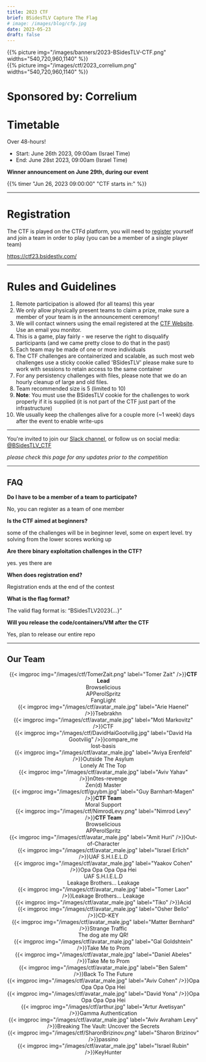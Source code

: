 ```yaml
---
title: 2023 CTF
brief: BSidesTLV Capture The Flag
# image: /images/blog/cfp.jpg
date: 2023-05-23
draft: false
---
```


<div class="row">
    <div class="col-xs-12 col-md-7">{{% picture img="/images/banners/2023-BSidesTLV-CTF.png" widths="540,720,960,1140" %}}</div>
</div>


<div class="row">
    <div class="col-xs-12 col-md-7">
    {{% picture img="/images/ctf/2023_correlium.png" widths="540,720,960,1140" %}}
    <h1>
    Sponsored by: Correlium
    </h1>
    </div>
</div>


#  Timetable

Over 48-hours!

* Start: June 26th 2023, 09:00am (Israel Time)
* End:   June 28st 2023, 09:00am (Israel Time)

**Winner announcement on June 29th, during our event**

{{% timer "Jun 26, 2023 09:00:00" "CTF starts in:" %}}

---

# Registration

The CTF is played on the CTFd platform, you will need to [register](https://ctf23.bsidestlv.com) yourself and join a team in order to play (you can be a member of a single player team)

https://ctf23.bsidestlv.com/

<!-- ## Hall of Fame

<div class="row around-xs avatars" style="text-align:center">
    <div>{{< imgproc img="/images/ctf/avatar_group.jpeg" label="1st Place" />}}<b>idek</b></div>
</div>
<div class="row around-xs avatars" style="text-align:center">
    <div>{{< imgproc img="/images/ctf/avatar_group.png" label="2nd Place" />}}<b>BobbyTables</b></div>
    <div>{{< imgproc img="/images/ctf/avatar_group.png" label="3rd Place" />}}<b>TheHotDogSellers</b></div>
</div>

---

## Resources and WriteUps

- [BSidesTLV 2022 CTF — “Roll The Impossible” Writeup](https://medium.com/@__omertal__/bsidestlv-2022-ctf-roll-the-impossible-writeup-e5d5a2583909)
- [BSidesTLV 2022 CTF - "Medium Expectations"](https://www.thesecuritywind.com/post/bsidestlv-2022-ctf-medium-expectations)
- [BSidesTLV 2022 CTF – SEV](https://sekai.team/blog/bsidestlv-2022/sev/)
- [BSidesTLV 2022 CTF – Intergalactic Communicator](https://sekai.team/blog/bsidestlv-2022/intergalactic_communicator/)
- [BSidesTLV 2022 CTF – Code is Law](https://sekai.team/blog/bsidestlv-2022/code_is_law/)
- [Code is Law 1: Solidity CTF Challenge Writeup](https://medium.com/@patternrecognizer/solidity-ctf-writeup-code-is-law-1-465428bf4bd5)

## Statistics

* 26 Challenges
* 7 Categories
* 1158 Registered users
    * From 7963 IP addresses
* 681 Registered teams
* 678 Solved challenges
* 190 Teams solved at least 1 challenge

[Winner announcements presentation](/static.bsidestlv.com/BSidesTLV2022.pdf)
---
 -->
---
# Rules and Guidelines

1. Remote participation is allowed (for all teams) this year
1. We only allow physically present teams to claim a prize, make sure a member of your team is in the announcement ceremony!
1. We will contact winners using the email registered at the [CTF Website](https://ctf23.bsidestlv.com). Use an email you monitor.
1. This is a game, play fairly - we reserve the right to disqualify participants (and we came pretty close to do that in the past)
1. Each team may be made of one or more individuals
1. The CTF challenges are containerized and scalable, as such most web challenges use a sticky cookie called 'BSidesTLV' please make sure to work with sessions to retain access to the same container
1. For any persistency challenges with files, please note that we do an hourly cleanup of large and old files.
1. Team recommended size is 5 (limited to 10)
1. **Note**: You must use the BSidesTLV cookie for the challenges to work properly if it is supplied (it is not part of the CTF just part of the infrastructure)
1. We usually keep the challenges alive for a couple more (~1 week) days after the event to enable write-ups

---

You're invited to join our [Slack channel](https://slack.bsidestlv.com), or follow us on social media: [@BSidesTLV_CTF](https://twitter.com/BSidesTLV_CTF)

*please check this page for any updates prior to the competition*

---

## FAQ

**Do I have to be a member of a team to participate?**

No, you can register as a team of one member

**Is the CTF aimed at beginners?**

some of the challenges will be in beginner level, some on expert level. try solving from the lower scores working up 

**Are there binary exploitation challenges in the CTF?**

yes. yes there are

**When does registration end?**

Registration ends at the end of the contest

**What is the flag format?**

The valid flag format is: “BSidesTLV2023{…}”

**Will you release the code/containers/VM after the CTF**

Yes, plan to release our entire repo

---

## Our Team

<div class="row around-xs avatars shuffle" style="text-align:center">
    <div>{{< imgproc img="/images/ctf/TomerZait.png" label="Tomer Zait" />}}<b>CTF Lead</b><br>Browselicious<br>APPerolSpritz<br>
FangLight</div>
    <div>{{< imgproc img="/images/ctf/avatar_male.jpg" label="Arie Haenel" />}}Tsebrakhn</div>
    <div>{{< imgproc img="/images/ctf/avatar_male.jpg" label="Moti Markovitz" />}}CTF</div>
    <div>{{< imgproc img="/images/ctf/DavidHaiGootvilig.jpg" label="David Ha Gootvilig" />}}compare_me<br>lost-basis</div>
    <div>{{< imgproc img="/images/ctf/avatar_male.jpg" label="Aviya Erenfeld" />}}Outside The Asylum<br>Lonely At The Top</div>
    <div>{{< imgproc img="/images/ctf/avatar_male.jpg" label="Aviv Yahav" />}}n0tes-revenge<br>Zen(d) Master</div>
    <div>{{< imgproc img="/images/ctf/guybm.jpg" label="Guy Barnhart-Magen" />}}<b>CTF Team</b><br/>Moral Support</div>
    <div>{{< imgproc img="/images/ctf/NimrodLevy.png" label="Nimrod Levy" />}}<b>CTF Team</b><br>Browselicious<br>APPerolSpritz</div>
    <div>{{< imgproc img="/images/ctf/avatar_male.jpg" label="Amit Huri" />}}Out-of-Character</div>
    <div>{{< imgproc img="/images/ctf/avatar_male.jpg" label="Israel Erlich" />}}UAF S.H.I.E.L.D</div>
    <div>{{< imgproc img="/images/ctf/avatar_male.jpg" label="Yaakov Cohen" />}}Opa Opa Opa Opa Hei<br>UAF S.H.I.E.L.D<br>Leakage Brothers... Leakage</div>
    <div>{{< imgproc img="/images/ctf/avatar_male.jpg" label="Tomer Laor" />}}Leakage Brothers... Leakage</div>
    <div>{{< imgproc img="/images/ctf/avatar_male.jpg" label="Tiko" />}}Acid</div>
    <div>{{< imgproc img="/images/ctf/avatar_male.jpg" label="Osher Bello" />}}CD-KEY</div>
    <div>{{< imgproc img="/images/ctf/avatar_male.jpg" label="Matter Bernhard" />}}Strange Traffic<br>The dog ate my QR!</div>
    <div>{{< imgproc img="/images/ctf/avatar_male.jpg" label="Gal Goldshtein" />}}Take Me to Prom</div>
    <div>{{< imgproc img="/images/ctf/avatar_male.jpg" label="Daniel Abeles" />}}Take Me to Prom</div>
    <div>{{< imgproc img="/images/ctf/avatar_male.jpg" label="Ben Salem" />}}Back To The Future</div>
    <div>{{< imgproc img="/images/ctf/avatar_male.jpg" label="Aviv Cohen" />}}Opa Opa Opa Opa Hei</div>
    <div>{{< imgproc img="/images/ctf/avatar_male.jpg" label="David Yona" />}}Opa Opa Opa Opa Hei</div>
    <div>{{< imgproc img="/images/ctf/arthur.jpg" label="Artur Avetisyan" />}}Gamma Authentication</div>
    <div>{{< imgproc img="/images/ctf/avatar_male.jpg" label="Aviv Avraham Levy" />}}Breaking The Vault: Uncover the Secrets</div>
    <div>{{< imgproc img="/images/ctf/SharonBrizinov.png" label="Sharon Brizinov" />}}passino</div>
    <div>{{< imgproc img="/images/ctf/avatar_male.jpg" label="Israel Rubin" />}}KeyHunter</div>
</div>

